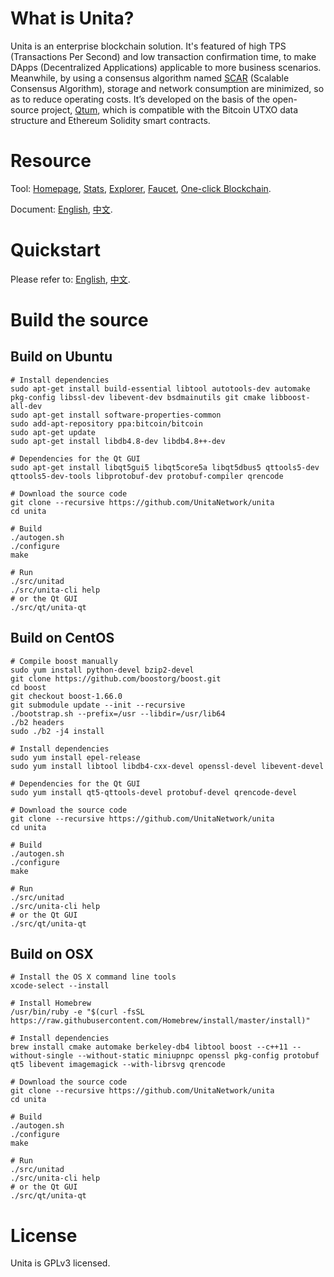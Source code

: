 # What is Unita?

Unita is an enterprise blockchain solution. It's featured of high TPS (Transactions Per Second) and low transaction confirmation time, to make DApps (Decentralized Applications) applicable to more business scenarios. Meanwhile, by using a consensus algorithm named [SCAR](https://doc.unita.network/en/SCAR-Consensus/) (Scalable Consensus Algorithm), storage and network consumption are minimized, so as to reduce operating costs. It’s developed on the basis of the open-source project, [Qtum](https://github.com/qtumproject/qtum), which is compatible with the Bitcoin UTXO data structure and Ethereum Solidity smart contracts.

# Resource
Tool: [Homepage](https://unita.network), [Stats](https://stats.unita.network), [Explorer](https://explorer.unita.network), [Faucet](https://faucet.unita.network), [One-click Blockchain](https://chain.unita.network).

Document: [English](https://doc.unita.network/en/), [中文](https://doc.unita.network/zh/).

# Quickstart
Please refer to: [English](https://doc.unita.network/en/Unita-Quick-Start/), [中文](https://doc.unita.network/zh/Unita-Quick-Start/).

# Build the source
## Build on Ubuntu
```
# Install dependencies
sudo apt-get install build-essential libtool autotools-dev automake pkg-config libssl-dev libevent-dev bsdmainutils git cmake libboost-all-dev
sudo apt-get install software-properties-common
sudo add-apt-repository ppa:bitcoin/bitcoin
sudo apt-get update
sudo apt-get install libdb4.8-dev libdb4.8++-dev

# Dependencies for the Qt GUI
sudo apt-get install libqt5gui5 libqt5core5a libqt5dbus5 qttools5-dev qttools5-dev-tools libprotobuf-dev protobuf-compiler qrencode

# Download the source code
git clone --recursive https://github.com/UnitaNetwork/unita
cd unita

# Build
./autogen.sh
./configure 
make

# Run
./src/unitad
./src/unita-cli help
# or the Qt GUI
./src/qt/unita-qt
```

## Build on CentOS
```
# Compile boost manually
sudo yum install python-devel bzip2-devel
git clone https://github.com/boostorg/boost.git
cd boost
git checkout boost-1.66.0
git submodule update --init --recursive
./bootstrap.sh --prefix=/usr --libdir=/usr/lib64
./b2 headers
sudo ./b2 -j4 install

# Install dependencies
sudo yum install epel-release
sudo yum install libtool libdb4-cxx-devel openssl-devel libevent-devel

# Dependencies for the Qt GUI
sudo yum install qt5-qttools-devel protobuf-devel qrencode-devel

# Download the source code
git clone --recursive https://github.com/UnitaNetwork/unita
cd unita

# Build
./autogen.sh
./configure 
make

# Run
./src/unitad
./src/unita-cli help
# or the Qt GUI
./src/qt/unita-qt
```

## Build on OSX
```
# Install the OS X command line tools
xcode-select --install

# Install Homebrew
/usr/bin/ruby -e "$(curl -fsSL https://raw.githubusercontent.com/Homebrew/install/master/install)"

# Install dependencies
brew install cmake automake berkeley-db4 libtool boost --c++11 --without-single --without-static miniupnpc openssl pkg-config protobuf qt5 libevent imagemagick --with-librsvg qrencode

# Download the source code
git clone --recursive https://github.com/UnitaNetwork/unita
cd unita

# Build
./autogen.sh
./configure 
make

# Run
./src/unitad
./src/unita-cli help
# or the Qt GUI
./src/qt/unita-qt
```

# License
Unita is GPLv3 licensed.